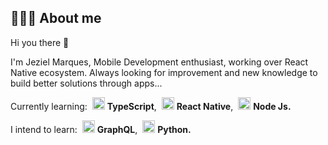 ## 👨🏻‍💻 About me

Hi you there 🚀  

I'm Jeziel Marques, Mobile Development enthusiast, working over React Native ecosystem.
Always looking for improvement and new knowledge to build better solutions through apps...

Currently learning: 
<img style="margin-left: 4px" src="https://i.ibb.co/PZ2XZgr/ts.png" width="20"/> <b>TypeScript</b>, 
<img style="margin-left: 4px" src="https://i.ibb.co/4RHMmLQ/react.png" width="20"/> <b>React Native</b>, 
<img style="margin-left: 4px" src="https://i.ibb.co/vVxmyN2/node.png" width="20"/> <b>Node Js.</b>

I intend to learn: 
<img style="margin-left: 4px" src="https://i.ibb.co/2nrNSzf/graphql.png" width="20"/> <b>GraphQL</b>, 
<img style="margin-left: 4px" src="https://i.ibb.co/XkRPGbp/python.png" width="20"/> <b>Python.</b>
